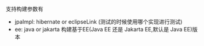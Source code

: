 支持构建参数有

- jpaImpl: hibernate or eclipseLink (测试的时候使用哪个实现进行测试)
- ee: java or jakarta 构建基于EE(Java EE 还是 Jakarta EE,默认是 Java EE)版本